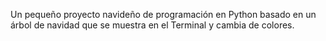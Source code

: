 Un pequeño proyecto navideño de programación en Python basado en un árbol de navidad que se muestra en el Terminal y cambia de colores.